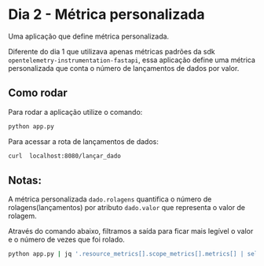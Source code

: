 # Dia 2 - Métrica personalizada

Uma aplicação que define métrica personalizada.

Diferente do dia 1 que utilizava apenas métricas padrões da sdk `opentelemetry-instrumentation-fastapi`, essa aplicação define uma métrica personalizada que conta o número de lançamentos de dados por valor.

## Como rodar

Para rodar a aplicação utilize o comando:

```sh
python app.py
```

Para acessar a rota de lançamentos de dados:

```sh
curl  localhost:8080/lançar_dado
```

## Notas:

A métrica personalizada `dado.rolagens` quantifica o número de rolagens(lançamentos) por atributo `dado.valor` que representa o valor de rolagem.

Através do comando abaixo, filtramos a saída para ficar mais legível o valor e o número de vezes que foi rolado.

```sh
python app.py | jq '.resource_metrics[].scope_metrics[].metrics[] | select(.name == "dado.rolagens") | .data.data_points[] | {rolagem: .attributes."dado.valor", vezes: .value}'
```
